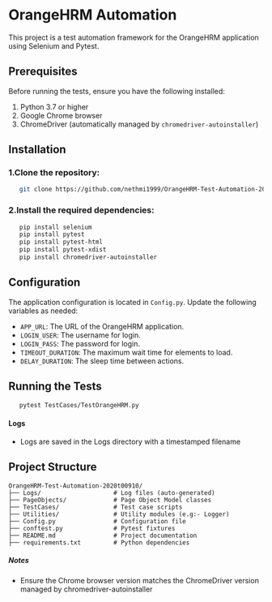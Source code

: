 # OrangeHRM Automation

This project is a test automation framework for the OrangeHRM application using Selenium and Pytest.

## Prerequisites

Before running the tests, ensure you have the following installed:
1. Python 3.7 or higher
2. Google Chrome browser
3. ChromeDriver (automatically managed by `chromedriver-autoinstaller`)

## Installation

### 1.Clone the repository:

```bash
   git clone https://github.com/nethmi1999/OrangeHRM-Test-Automation-2020t00910.git
   ```

### 2.Install the required dependencies:

```bash
   pip install selenium
   pip install pytest
   pip install pytest-html
   pip install pytest-xdist
   pip install chromedriver-autoinstaller
   ```

## Configuration

The application configuration is located in `Config.py`. Update the following variables as needed:
- `APP_URL`: The URL of the OrangeHRM application.
- `LOGIN_USER`: The username for login.
- `LOGIN_PASS`: The password for login.
- `TIMEOUT_DURATION`: The maximum wait time for elements to load.
- `DELAY_DURATION`: The sleep time between actions.

## Running the Tests

```bash
   pytest TestCases/TestOrangeHRM.py
   ```

#### Logs

* Logs are saved in the Logs directory with a timestamped filename

## Project Structure
```
OrangeHRM-Test-Automation-2020t00910/
├── Logs/                    # Log files (auto-generated)
├── PageObjects/             # Page Object Model classes
├── TestCases/               # Test case scripts
├── Utilities/               # Utility modules (e.g:- Logger)
├── Config.py                # Configuration file
├── conftest.py              # Pytest fixtures
├── README.md                # Project documentation
├── requirements.txt         # Python dependencies 
```

##### Notes

* Ensure the Chrome browser version matches the ChromeDriver version managed by chromedriver-autoinstaller